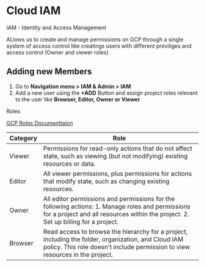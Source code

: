 # Cloud IAM
IAM - Identity and Access Management

ALlows us to create and manage permissions on GCP through a single system of access control like creatings users with different previliges and access control (Owner and viewer roles)

## Adding new Members
1. Go to **Navigation menu > IAM & Admin > IAM**
1. Add a new user using the **+ADD** Button and assign project roles relevant to the user like **Browser, Editor, Owner or Viewer**

Roles

[GCP Roles Documenttaion](https://cloud.google.com/iam/docs/understanding-roles#primitive_roles)

Category|Role
--|--
Viewer | Permissions for read-only actions that do not affect state, such as viewing (but not modifying) existing resources or data.
Editor |All viewer permissions, plus permissions for actions that modify state, such as changing existing resources.
Owner | All editor permissions and permissions for the following actions: 1. Manage roles and permissions for a project and all resources within the project. 2. Set up billing for a project.
Browser | Read access to browse the hierarchy for a project, including the folder, organization, and Cloud IAM policy. This role doesn't include permission to view resources in the project.